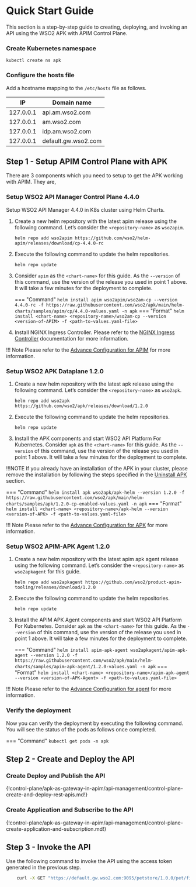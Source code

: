 # Quick Start Guide
This section is a step-by-step guide to creating, deploying, and invoking an API using the WSO2 APK with APIM Control Plane.

### Create Kubernetes namespace

``` 
kubectl create ns apk
```

### Configure the hosts file

Add a hostname mapping to the ```/etc/hosts``` file as follows.

   | IP        | Domain name         |
   | --------- | ------------------- |
   | 127.0.0.1 | api.am.wso2.com     |
   | 127.0.0.1 | am.wso2.com         |
   | 127.0.0.1 | idp.am.wso2.com     |
   | 127.0.0.1 | default.gw.wso2.com |

## Step 1 - Setup APIM Control Plane with APK

There are 3 components which you need to setup to get the APK working with APIM. They are,

### Setup WSO2 API Manager Control Plane 4.4.0

Setup WSO2 API Manager 4.4.0 in K8s cluster using Helm Charts.

1. Create a new helm repository with the latest apim release using the following command. Let’s consider the ```<repository-name>``` as ```wso2apim```.

    ```console
    helm repo add wso2apim https://github.com/wso2/helm-apim/releases/download/cp-4.4.0-rc
    ```

2. Execute the following command to update the helm repositories.

    ```console
    helm repo update
    ```

3. Consider ```apim``` as the ```<chart-name>``` for this guide. As the ```--version``` of this command, use the version of the release you used in point 1 above. It will take a few minutes for the deployment to complete.

    === "Command"
        ```
        helm install apim wso2apim/wso2am-cp --version 4.4.0-rc -f https://raw.githubusercontent.com/wso2/apk/main/helm-charts/samples/apim/cp/4.4.0-values.yaml -n apk
        ```
    === "Format"
        ```
        helm install <chart-name> <repository-name>/wso2am-cp --version <version-of-APIM> -f <path-to-values.yaml-file>
        ```

4. Install NGINX Ingress Controller. Please refer to the [NGINX Ingress Controller](https://kubernetes.github.io/ingress-nginx/deploy/#local-development-clusters) documentation for more information.

!!! Note
    Please refer to the [Advance Configuration for APIM](../apim-deploy.md) for more information.

### Setup WSO2 APK Dataplane 1.2.0

1. Create a new helm repository with the latest apk release using the following command. Let’s consider the ```<repository-name>``` as ```wso2apk```.

    ```console
    helm repo add wso2apk https://github.com/wso2/apk/releases/download/1.2.0
    ```

2. Execute the following command to update the helm repositories.

    ```console
    helm repo update
    ```
   
3. Install the APK components and start WSO2 API Platform For Kubernetes. Consider ```apk``` as the ```<chart-name>``` for this guide. As the ```--version``` of this command, use the version of the release you used in point 1 above. It will take a few minutes for the deployment to complete.

!!!NOTE
    If you already have an installation of the APK in your cluster, please remove the installation by following the steps specified in the [Uninstall APK](../../setup/uninstall.md) section.


=== "Command"
     ```
     helm install apk wso2apk/apk-helm --version 1.2.0 -f https://raw.githubusercontent.com/wso2/apk/main/helm-charts/samples/apk/1.2.0-cp-enabled-values.yaml -n apk
     ``` 
=== "Format"
     ```
     helm install <chart-name> <repository-name>/apk-helm --version <version-of-APK> -f <path-to-values.yaml-file>
     ```

!!! Note
    Please refer to the [Advance Configuration for APK](../apk-deploy.md) for more information.


### Setup WSO2 APIM-APK Agent 1.2.0

1. Create a new helm repository with the latest apim apk agent release using the following command. Let’s consider the ```<repository-name>``` as ```wso2apkagent``` for this guide.

    ```console
    helm repo add wso2apkagent https://github.com/wso2/product-apim-tooling/releases/download/1.2.0
    ```

2. Execute the following command to update the helm repositories.

    ```console
    helm repo update
    ```

3. Install the APIM APK Agent components and start WSO2 API Platform For Kubernetes. Consider ```apk``` as the ```<chart-name>``` for this guide. As the ```--version``` of this command, use the version of the release you used in point 1 above. It will take a few minutes for the deployment to complete.

    === "Command"
        ```
        helm install apim-apk-agent wso2apkagent/apim-apk-agent --version 1.2.0 -f https://raw.githubusercontent.com/wso2/apk/main/helm-charts/samples/apim-apk-agent/1.2.0-values.yaml -n apk
        ```
    === "Format"
        ```
        helm install <chart-name> <repository-name>/apim-apk-agent --version <version-of-APK-Agent> -f <path-to-values.yaml-file>
        ```

!!! Note
    Please refer to the [Advance Configuration for agent](../apim-apk-agent-deploy.md) for more information.

### Verify the deployment

Now you can verify the deployment by executing the following command. You will see the status of the pods as follows once completed.

=== "Command"
    ```
    kubectl get pods -n apk
    ```

## Step 2 - Create and Deploy the API

### Create Deploy and Publish the API

{!control-plane/apk-as-gateway-in-apim/api-management/control-plane-create-and-deploy-rest-apis.md!}

### Create Application and Subscribe to the API

{!control-plane/apk-as-gateway-in-apim/api-management/control-plane-create-application-and-subscription.md!}


## Step 3 - Invoke the API

Use the following command to invoke the API using the access token generated in the previous step.

```bash
    curl -X GET "https://default.gw.wso2.com:9095/petstore/1.0.0/pet/findByStatus?status=available" -H "Authorization: Bearer <access-token>" -k
```

